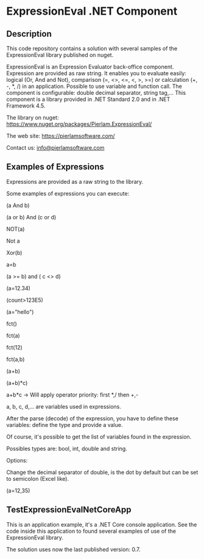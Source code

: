 # ExpressionEval .NET Component

## Description
This code repository contains a solution with several samples of the ExpressionEval library published on nuget.

ExpressionEval is an Expression Evaluator back-office component. Expression are provided as raw string. It enables you to evaluate easily: logical (Or, And and Not), comparison (=, <>, <=, <, >, >=) or calculation (+, -, *, /) in an application. Possible to use variable and function call. The component is configurable: double decimal separator, string tag,... This component is a library provided in .NET Standard 2.0 and in .NET Framework 4.5.

The library on nuget:
https://www.nuget.org/packages/Pierlam.ExpressionEval/

The web site:
https://pierlamsoftware.com/ 

Contact us:
info@pierlamsoftware.com

## Examples of Expressions
Expressions are provided as a raw string to the library.

Some examples of expressions you can execute:

(a And b)

(a or b) And (c or d)

NOT(a)

Not a

Xor(b)

a=b

(a >= b) and ( c <> d)

(a=12.34)

(count>123E5)

(a="hello")

fct()

fct(a)

fct(12)

fct(a,b)

(a+b)

(a+b)*c)

a+b*c  -> Will apply operator priority: first *,/ then +,-

a, b, c, d,... are variables used in expressions.

After the parse (decode) of the expression, you have to define these variables: define the type and provide a value.

Of course, it's possible to get the list of variables found in the expression.

Possibles types are: bool, int, double and string.

Options:

Change the decimal separator of double, is the dot by default but can be set to semicolon (Excel like).

(a=12,35)


## TestExpressionEvalNetCoreApp
This is an application example, it's a .NET Core console application.
See the code inside this application to found several examples of use of the ExpressionEval library.

The solution uses now the last published version: 0.7.


